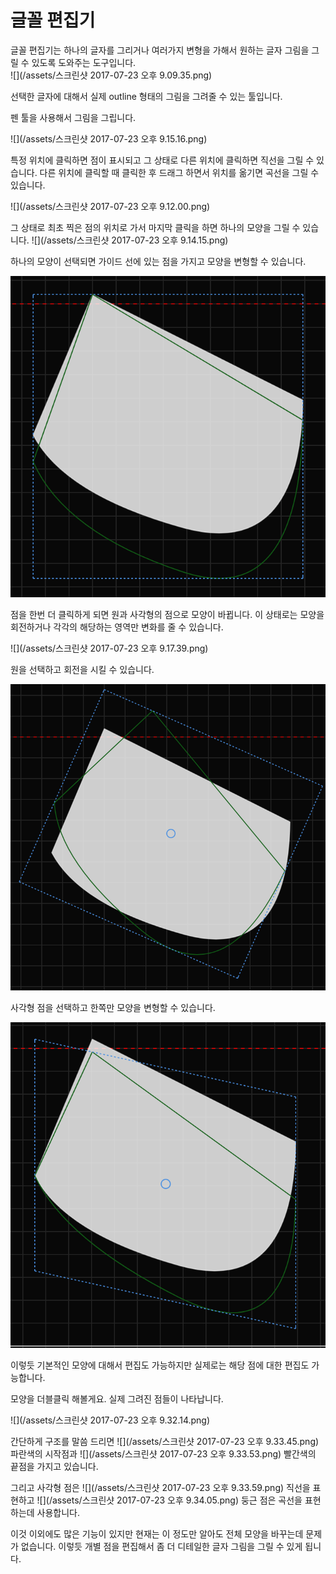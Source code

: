 # 글꼴 편집기

글꼴 편집기는 하나의 글자를 그리거나 여러가지 변형을 가해서 원하는 글자 그림을 그릴 수 있도록 도와주는 도구입니다.  
![](/assets/스크린샷 2017-07-23 오후 9.09.35.png)

선택한 글자에 대해서 실제 outline 형태의 그림을 그려줄 수 있는 툴입니다.

펜 툴을 사용해서 그림을 그립니다.

![](/assets/스크린샷 2017-07-23 오후 9.15.16.png)

특정 위치에 클릭하면 점이 표시되고 그 상태로  다른 위치에 클릭하면  직선을 그릴 수 있습니다.  다른 위치에 클릭할 때  클릭한 후 드래그 하면서 위치를 옮기면  곡선을 그릴 수 있습니다.

![](/assets/스크린샷 2017-07-23 오후 9.12.00.png)

그 상태로 최초 찍은 점의 위치로 가서 마지막 클릭을 하면 하나의 모양을 그릴 수 있습니다. ![](/assets/스크린샷 2017-07-23 오후 9.14.15.png)

하나의 모양이 선택되면  가이드 선에 있는  점을 가지고 모양을 변형할 수 있습니다.

![](/assets/import-rectangle.png)

점을 한번 더 클릭하게 되면  원과 사각형의 점으로 모양이 바뀝니다.  이 상태로는 모양을 회전하거나  각각의 해당하는 영역만 변화를 줄 수 있습니다.

![](/assets/스크린샷 2017-07-23 오후 9.17.39.png)

원을 선택하고 회전을 시킬 수 있습니다.

![](/assets/import-rotate.png)

사각형 점을 선택하고 한쪽만 모양을 변형할 수 있습니다.

![](/assets/skew.png)

이렇듯 기본적인 모양에 대해서 편집도 가능하지만 실제로는 해당 점에 대한 편집도 가능합니다.

모양을 더블클릭 해볼게요.  실제 그려진 점들이 나타납니다.

![](/assets/스크린샷 2017-07-23 오후 9.32.14.png)

간단하게 구조를 말씀 드리면   ![](/assets/스크린샷 2017-07-23 오후 9.33.45.png)  파란색의 시작점과  ![](/assets/스크린샷 2017-07-23 오후 9.33.53.png)  빨간색의 끝점을 가지고  있습니다.

그리고 사각형 점은 ![](/assets/스크린샷 2017-07-23 오후 9.33.59.png)  직선을 표현하고 ![](/assets/스크린샷 2017-07-23 오후 9.34.05.png)  둥근 점은 곡선을 표현하는데 사용합니다. 

이것 이외에도 많은 기능이 있지만 현재는 이 정도만 알아도 전체 모양을 바꾸는데 문제가 없습니다.  이렇듯 개별 점을 편집해서 좀 더 디테일한 글자 그림을 그릴 수 있게 됩니다.

